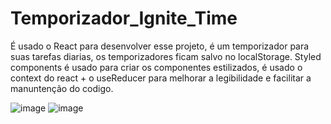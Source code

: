 # Temporizador_Ignite_Time

É usado o React para desenvolver esse projeto, é um temporizador para suas tarefas diarias, os temporizadores ficam salvo no localStorage.
Styled components é usado para criar os componentes estilizados, é usado o context do react + o useReducer para melhorar a legibilidade e facilitar a manuntenção do codigo.

![image](https://user-images.githubusercontent.com/92267368/199105668-c8677a84-821c-49c1-a27b-54ebe03448b2.png)
![image](https://user-images.githubusercontent.com/92267368/199105752-aa1bf1c2-2842-42ba-8366-70e6f8757e18.png)
